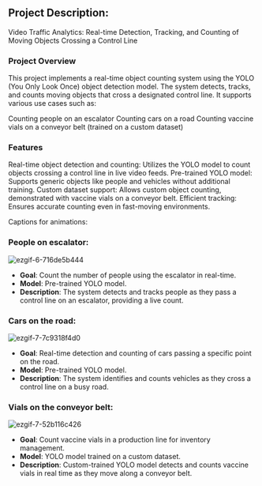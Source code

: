 
## Project Description:

Video Traffic Analytics: Real-time Detection, Tracking, and Counting of Moving Objects Crossing a Control Line

### Project Overview
This project implements a real-time object counting system using the YOLO (You Only Look Once) object detection model. The system detects, tracks, and counts moving objects that cross a designated control line. It supports various use cases such as:

Counting people on an escalator
Counting cars on a road
Counting vaccine vials on a conveyor belt (trained on a custom dataset)

### Features
Real-time object detection and counting: Utilizes the YOLO model to count objects crossing a control line in live video feeds.
Pre-trained YOLO model: Supports generic objects like people and vehicles without additional training.
Custom dataset support: Allows custom object counting, demonstrated with vaccine vials on a conveyor belt.
Efficient tracking: Ensures accurate counting even in fast-moving environments.

Captions for animations:

### People on escalator: 

![ezgif-6-716de5b444](https://github.com/styxx216/CV/assets/38997882/d941eef0-31e3-46b3-ab6b-1dc849d1f13b)
* **Goal**: Count the number of people using the escalator in real-time.
* **Model**: Pre-trained YOLO model.
* **Description**: The system detects and tracks people as they pass a control line on an escalator, providing a live count.

### Cars on the road: 

![ezgif-7-7c9318f4d0](https://github.com/styxx216/CV/assets/38997882/41cadb65-813b-46f8-9ffa-ebdfac15eee8)

* **Goal**: Real-time detection and counting of cars passing a specific point on the road.
* **Model**: Pre-trained YOLO model.
* **Description**: The system identifies and counts vehicles as they cross a control line on a busy road.

### Vials on the conveyor belt:

![ezgif-7-52b116c426](https://github.com/styxx216/CV/assets/38997882/9f75701f-1024-44b9-af57-815668e26254)

* **Goal**: Count vaccine vials in a production line for inventory management.
* **Model**: YOLO model trained on a custom dataset.
* **Description**: Custom-trained YOLO model detects and counts vaccine vials in real time as they move along a conveyor belt.
